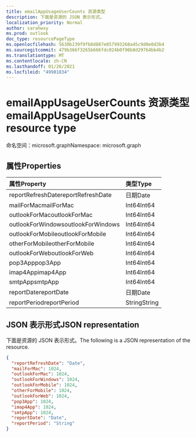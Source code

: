 ```yaml
---
title: emailAppUsageUserCounts 资源类型
description: 下面是资源的 JSON 表示形式。
localization_priority: Normal
author: sarahwxy
ms.prod: outlook
doc_type: resourcePageType
ms.openlocfilehash: 5630b239f9fb8d887e857993268a45c9d0e0d3b4
ms.sourcegitcommit: 479b366f3265b666fdc024b0f90b8d29764bb4b2
ms.translationtype: MT
ms.contentlocale: zh-CN
ms.lasthandoff: 01/26/2021
ms.locfileid: "49981834"
---
```

# <a name="emailappusageusercounts-resource-type"></a><span data-ttu-id="c26c8-103">emailAppUsageUserCounts 资源类型</span><span class="sxs-lookup"><span data-stu-id="c26c8-103">emailAppUsageUserCounts resource type</span></span>

<span data-ttu-id="c26c8-104">命名空间：microsoft.graph</span><span class="sxs-lookup"><span data-stu-id="c26c8-104">Namespace: microsoft.graph</span></span>

## <a name="properties"></a><span data-ttu-id="c26c8-105">属性</span><span class="sxs-lookup"><span data-stu-id="c26c8-105">Properties</span></span>

| <span data-ttu-id="c26c8-106">属性</span><span class="sxs-lookup"><span data-stu-id="c26c8-106">Property</span></span>          | <span data-ttu-id="c26c8-107">类型</span><span class="sxs-lookup"><span data-stu-id="c26c8-107">Type</span></span>   |
| :---------------- | :----- |
| <span data-ttu-id="c26c8-108">reportRefreshDate</span><span class="sxs-lookup"><span data-stu-id="c26c8-108">reportRefreshDate</span></span> | <span data-ttu-id="c26c8-109">日期</span><span class="sxs-lookup"><span data-stu-id="c26c8-109">Date</span></span>   |
| <span data-ttu-id="c26c8-110">mailForMac</span><span class="sxs-lookup"><span data-stu-id="c26c8-110">mailForMac</span></span>        | <span data-ttu-id="c26c8-111">Int64</span><span class="sxs-lookup"><span data-stu-id="c26c8-111">Int64</span></span>  |
| <span data-ttu-id="c26c8-112">outlookForMac</span><span class="sxs-lookup"><span data-stu-id="c26c8-112">outlookForMac</span></span>     | <span data-ttu-id="c26c8-113">Int64</span><span class="sxs-lookup"><span data-stu-id="c26c8-113">Int64</span></span>  |
| <span data-ttu-id="c26c8-114">outlookForWindows</span><span class="sxs-lookup"><span data-stu-id="c26c8-114">outlookForWindows</span></span> | <span data-ttu-id="c26c8-115">Int64</span><span class="sxs-lookup"><span data-stu-id="c26c8-115">Int64</span></span>  |
| <span data-ttu-id="c26c8-116">outlookForMobile</span><span class="sxs-lookup"><span data-stu-id="c26c8-116">outlookForMobile</span></span>  | <span data-ttu-id="c26c8-117">Int64</span><span class="sxs-lookup"><span data-stu-id="c26c8-117">Int64</span></span>  |
| <span data-ttu-id="c26c8-118">otherForMobile</span><span class="sxs-lookup"><span data-stu-id="c26c8-118">otherForMobile</span></span>    | <span data-ttu-id="c26c8-119">Int64</span><span class="sxs-lookup"><span data-stu-id="c26c8-119">Int64</span></span>  |
| <span data-ttu-id="c26c8-120">outlookForWeb</span><span class="sxs-lookup"><span data-stu-id="c26c8-120">outlookForWeb</span></span>     | <span data-ttu-id="c26c8-121">Int64</span><span class="sxs-lookup"><span data-stu-id="c26c8-121">Int64</span></span>  |
| <span data-ttu-id="c26c8-122">pop3App</span><span class="sxs-lookup"><span data-stu-id="c26c8-122">pop3App</span></span>           | <span data-ttu-id="c26c8-123">Int64</span><span class="sxs-lookup"><span data-stu-id="c26c8-123">Int64</span></span>  |
| <span data-ttu-id="c26c8-124">imap4App</span><span class="sxs-lookup"><span data-stu-id="c26c8-124">imap4App</span></span>          | <span data-ttu-id="c26c8-125">Int64</span><span class="sxs-lookup"><span data-stu-id="c26c8-125">Int64</span></span>  |
| <span data-ttu-id="c26c8-126">smtpApp</span><span class="sxs-lookup"><span data-stu-id="c26c8-126">smtpApp</span></span>           | <span data-ttu-id="c26c8-127">Int64</span><span class="sxs-lookup"><span data-stu-id="c26c8-127">Int64</span></span>  |
| <span data-ttu-id="c26c8-128">reportDate</span><span class="sxs-lookup"><span data-stu-id="c26c8-128">reportDate</span></span>        | <span data-ttu-id="c26c8-129">日期</span><span class="sxs-lookup"><span data-stu-id="c26c8-129">Date</span></span>   |
| <span data-ttu-id="c26c8-130">reportPeriod</span><span class="sxs-lookup"><span data-stu-id="c26c8-130">reportPeriod</span></span>      | <span data-ttu-id="c26c8-131">String</span><span class="sxs-lookup"><span data-stu-id="c26c8-131">String</span></span> |

## <a name="json-representation"></a><span data-ttu-id="c26c8-132">JSON 表示形式</span><span class="sxs-lookup"><span data-stu-id="c26c8-132">JSON representation</span></span>

<span data-ttu-id="c26c8-133">下面是资源的 JSON 表示形式。</span><span class="sxs-lookup"><span data-stu-id="c26c8-133">The following is a JSON representation of the resource.</span></span>

<!-- {
  "blockType": "resource",
  "@odata.type": "microsoft.graph.emailAppUsageUserCounts"
} -->

```json
{
  "reportRefreshDate": "Date", 
  "mailForMac": 1024, 
  "outlookForMac": 1024, 
  "outlookForWindows": 1024, 
  "outlookForMobile": 1024, 
  "otherForMobile": 1024, 
  "outlookForWeb": 1024, 
  "pop3App": 1024, 
  "imap4App": 1024, 
  "smtpApp": 1024, 
  "reportDate": "Date", 
  "reportPeriod": "String"
}
```


